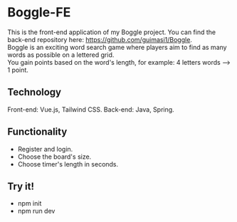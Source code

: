 # Boggle-FE

This is the front-end application of my Boggle project. You can find the back-end repository here: https://github.com/guimasi1/Boggle. <br/>
Boggle is an exciting word search game where players aim to find as many words as possible on a lettered grid. <br/>
You gain points based on the word's length, for example: 4 letters words --> 1 point.

## Technology

Front-end: Vue.js, Tailwind CSS.
Back-end: Java, Spring.

## Functionality 

- Register and login.
- Choose the board's size.
- Choose timer's length in seconds.

## Try it!

- npm init
- npm run dev


